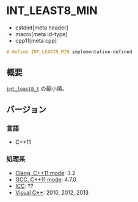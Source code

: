 # INT_LEAST8_MIN
* cstdint[meta header]
* macro[meta id-type]
* cpp11[meta cpp]

```cpp
# define INT_LEAST8_MIN implementation-defined
```

## 概要
[`int_least8_t`](int_least8_t.md) の最小値。

## バージョン
### 言語
- C++11

### 処理系
- [Clang, C++11 mode](/implementation.md#clang): 3.2
- [GCC, C++11 mode](/implementation.md#gcc): 4.7.0
- [ICC](/implementation.md#icc): ??
- [Visual C++](/implementation.md#visual_cpp): 2010, 2012, 2013

